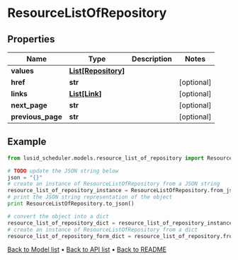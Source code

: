# ResourceListOfRepository


## Properties
Name | Type | Description | Notes
------------ | ------------- | ------------- | -------------
**values** | [**List[Repository]**](Repository.md) |  | 
**href** | **str** |  | [optional] 
**links** | [**List[Link]**](Link.md) |  | [optional] 
**next_page** | **str** |  | [optional] 
**previous_page** | **str** |  | [optional] 

## Example

```python
from lusid_scheduler.models.resource_list_of_repository import ResourceListOfRepository

# TODO update the JSON string below
json = "{}"
# create an instance of ResourceListOfRepository from a JSON string
resource_list_of_repository_instance = ResourceListOfRepository.from_json(json)
# print the JSON string representation of the object
print ResourceListOfRepository.to_json()

# convert the object into a dict
resource_list_of_repository_dict = resource_list_of_repository_instance.to_dict()
# create an instance of ResourceListOfRepository from a dict
resource_list_of_repository_form_dict = resource_list_of_repository.from_dict(resource_list_of_repository_dict)
```
[Back to Model list](../README.md#documentation-for-models) &#8226; [Back to API list](../README.md#documentation-for-api-endpoints) &#8226; [Back to README](../README.md)


